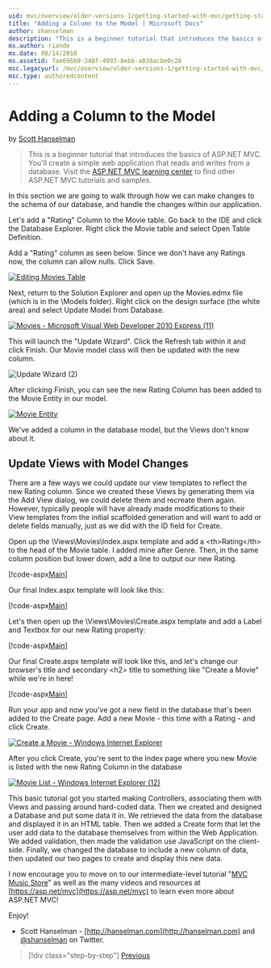 ```yaml
---
uid: mvc/overview/older-versions-1/getting-started-with-mvc/getting-started-with-mvc-part8
title: "Adding a Column to the Model | Microsoft Docs"
author: shanselman
description: "This is a beginner tutorial that introduces the basics of ASP.NET MVC. Create a simple web application that reads and writes from a database."
ms.author: riande
ms.date: 08/14/2010
ms.assetid: 7ae696b9-348f-4993-8ebb-a838acbe0c28
msc.legacyurl: /mvc/overview/older-versions-1/getting-started-with-mvc/getting-started-with-mvc-part8
msc.type: authoredcontent
---
```

# Adding a Column to the Model

by [Scott Hanselman](https://github.com/shanselman)

> This is a beginner tutorial that introduces the basics of ASP.NET MVC. You'll create a simple web application that reads and writes from a database. Visit the [ASP.NET MVC learning center](../../../index.md) to find other ASP.NET MVC tutorials and samples.

In this section we are going to walk through how we can make changes to the schema of our database, and handle the changes within our application.

Let's add a "Rating" Column to the Movie table. Go back to the IDE and click the Database Explorer. Right click the Movie table and select Open Table Definition.

Add a "Rating" column as seen below. Since we don't have any Ratings now, the column can allow nulls. Click Save.

[![Editing Movies Table](getting-started-with-mvc-part8/_static/image2.png)](getting-started-with-mvc-part8/_static/image1.png)

Next, return to the Solution Explorer and open up the Movies.edmx file (which is in the \Models folder). Right click on the design surface (the white area) and select Update Model from Database.

[![Movies - Microsoft Visual Web Developer 2010 Express (11)](getting-started-with-mvc-part8/_static/image4.png)](getting-started-with-mvc-part8/_static/image3.png)

This will launch the "Update Wizard". Click the Refresh tab within it and click Finish. Our Movie model class will then be updated with the new column.

![Update Wizard (2)](getting-started-with-mvc-part8/_static/image5.png)

After clicking Finish, you can see the new Rating Column has been added to the Movie Entity in our model.

[![Movie Entity](getting-started-with-mvc-part8/_static/image7.png)](getting-started-with-mvc-part8/_static/image6.png)

We've added a column in the database model, but the Views don't know about it.

## Update Views with Model Changes

There are a few ways we could update our view templates to reflect the new Rating column. Since we created these Views by generating them via the Add View dialog, we could delete them and recreate them again. However, typically people will have already made modifications to their View templates from the initial scaffolded generation and will want to add or delete fields manually, just as we did with the ID field for Create.

Open up the \Views\Movies\Index.aspx template and add a &lt;th&gt;Rating&lt;/th&gt; to the head of the Movie table. I added mine after Genre. Then, in the same column position but lower down, add a line to output our new Rating.

[!code-aspx[Main](getting-started-with-mvc-part8/samples/sample1.aspx)]

Our final Index.aspx template will look like this:

[!code-aspx[Main](getting-started-with-mvc-part8/samples/sample2.aspx)]

Let's then open up the \Views\Movies\Create.aspx template and add a Label and Textbox for our new Rating property:

[!code-aspx[Main](getting-started-with-mvc-part8/samples/sample3.aspx)]

Our final Create.aspx template will look like this, and let's change our browser's title and secondary &lt;h2&gt; title to something like "Create a Movie" while we're in here!

[!code-aspx[Main](getting-started-with-mvc-part8/samples/sample4.aspx)]

Run your app and now you've got a new field in the database that's been added to the Create page. Add a new Movie - this time with a Rating - and click Create.

[![Create a Movie - Windows Internet Explorer](getting-started-with-mvc-part8/_static/image9.png)](getting-started-with-mvc-part8/_static/image8.png)

After you click Create, you're sent to the Index page where you new Movie is listed with the new Rating Column in the database

[![Movie List - Windows Internet Explorer (12)](getting-started-with-mvc-part8/_static/image11.png)](getting-started-with-mvc-part8/_static/image10.png)

This basic tutorial got you started making Controllers, associating them with Views and passing around hard-coded data. Then we created and designed a Database and put some data it in. We retrieved the data from the database and displayed it in an HTML table. Then we added a Create form that let the user add data to the database themselves from within the Web Application. We added validation, then made the validation use JavaScript on the client-side. Finally, we changed the database to include a new column of data, then updated our two pages to create and display this new data.

I now encourage you to move on to our intermediate-level tutorial "[MVC Music Store](../../older-versions/mvc-music-store/mvc-music-store-part-1.md)" as well as the many videos and resources at [https://asp.net/mvc](https://asp.net/mvc) to learn even more about ASP.NET MVC!

Enjoy!

- Scott Hanselman - [http://hanselman.com](http://hanselman.com) and [@shanselman](http://twitter.com/shanselman) on Twitter.

> [!div class="step-by-step"]
> [Previous](getting-started-with-mvc-part7.md)
